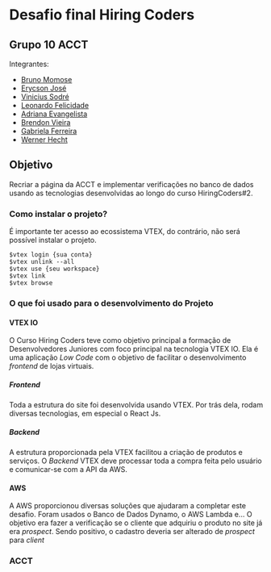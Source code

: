 # Desafio final Hiring Coders
## Grupo 10 ACCT

Integrantes:
- [Bruno Momose](https://github.com/bmomose)
- [Erycson José](https://github.com/ErycsonJose)
- [Vinicius Sodré](https://github.com/vinisodre)
- [Leonardo Felicidade](https://github.com/Hujaio)
- [Adriana Evangelista](https://github.com/adiefco)
- [Brendon Vieira](https://github.com/brendongvieira)
- [Gabriela Ferreira](https://github.com/gabrielatferreira)
- [Werner Hecht](https://github.com/Junior-Hecht)

## Objetivo
Recriar a página da ACCT e implementar verificações no banco de dados usando as tecnologias desenvolvidas ao longo do curso HiringCoders#2.

### Como instalar o projeto?
É importante ter acesso ao ecossistema VTEX, do contrário, não será possível instalar o projeto.

    $vtex login {sua conta}  
    $vtex unlink --all
    $vtex use {seu workspace}  
    $vtex link  
    $vtex browse

### O que foi usado para o desenvolvimento do Projeto
#### VTEX IO
O Curso Hiring Coders teve como objetivo principal a formação de Desenvolvedores Juniores com foco principal na tecnologia VTEX IO.
Ela é uma aplicação *Low Code* com o objetivo de facilitar o desenvolvimento *frontend* de lojas virtuais.

##### Frontend
Toda a estrutura do site foi desenvolvida usando VTEX. Por trás dela, rodam diversas tecnologias, em especial o React Js.

##### Backend
A estrutura proporcionada pela VTEX facilitou a criação de produtos e serviços. O *Backend* VTEX deve processar toda a compra feita pelo usuário e comunicar-se com a API da AWS.

#### AWS
A AWS proporcionou diversas soluções que ajudaram a completar este desafio. 
Foram usados o Banco de Dados Dynamo, o  AWS Lambda e...
O objetivo era fazer a verificação se o cliente que adquiriu o produto no site já era *prospect*. Sendo positivo, o cadastro deveria ser alterado de *prospect* para *client* 

### ACCT
